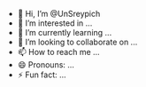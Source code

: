 - 👋 Hi, I’m @UnSreypich
- 👀 I’m interested in ...
- 🌱 I’m currently learning ...
- 💞️ I’m looking to collaborate on ...
- 📫 How to reach me ...
- 😄 Pronouns: ...
- ⚡ Fun fact: ...

<!---
UnSreypich/UnSreypich is a ✨ special ✨ repository because its `README.md` (this file) appears on your GitHub profile.
You can click the Preview link to take a look at your changes.
--->
